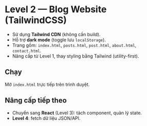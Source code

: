 # Level 2 — Blog Website (TailwindCSS)

- Sử dụng **Tailwind CDN** (không cần build).
- Hỗ trợ **dark mode** (toggle lưu `localStorage`).
- Trang gồm: `index.html`, `posts.html`, `post.html`, `about.html`, `contact.html`.
- Nâng cấp từ Level 1, thay styling bằng Tailwind (utility-first).

## Chạy
Mở `index.html` trực tiếp trên trình duyệt.

## Nâng cấp tiếp theo
- Chuyển sang **React** (Level 3): tách component, quản lý state.
- **Level 4**: fetch dữ liệu JSON/API.
